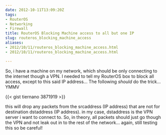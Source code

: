 ```yaml
---
date: 2012-10-11T13:09:20Z
tags:
- RouterOS
- Networking
- Firewall
title: RouterOS Blocking Machine access to all but one IP
slug: routeros_blocking_machine_access
aliases:
- 2012/10/11/routeros_blocking_machine_access.html
- 2012/10/11/routeros_blocking_machine_access.html

---
```

 
 
 

So, i have a machine on my network, which should be only connecting to the internet though a VPN. I needed to tell my RouterOS box to block all access, except to this said IP address... The following *should* do the trick... YMMV

{{< gist tiernano 3871919 >}}



this will drop any packets from the srcaddress (IP address) that are not for destination dstaddress (IP address). in my case, dstaddress is the VPN server i want to connect to. So, in theory, all packets should just go though the VPN and not leak out in to the rest of the network... again, still testing this so be careful!
